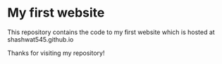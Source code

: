 # My first website
This repository contains the code to my first website which is hosted at shashwat545.github.io

Thanks for visiting my repository!

